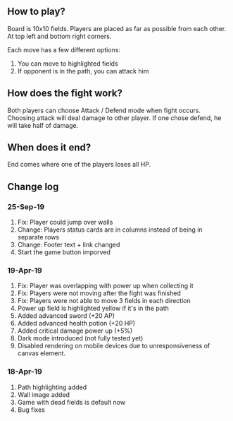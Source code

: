 ## How to play?
Board is 10x10 fields. Players are placed as far as possible from each other. At top left and bottom right corners.

Each move has a few different options:
1. You can move to highlighted fields
2. If opponent is in the path, you can attack him

## How does the fight work?
Both players can choose Attack / Defend mode when fight occurs.
Choosing attack will deal damage to other player. If one chose defend,
he will take half of damage.

## When does it end?
End comes where one of the players loses all HP.

## Change log
### 25-Sep-19
1. Fix: Player could jump over walls
2. Change: Players status cards are in columns instead of being in separate rows
3. Change: Footer text + link changed
4. Start the game button imporved

### 19-Apr-19
1. Fix: Player was overlapping with power up when collecting it
2. Fix: Players were not moving after the fight was finished
3. Fix: Players were not able to move 3 fields in each direction
4. Power up field is highlighted yellow if it's in the path
5. Added advanced sword (+20 AP)
6. Added advanced health potion (+20 HP)
7. Added critical damage power up (+5%)
8. Dark mode introduced (not fully tested yet)
9. Disabled rendering on mobile devices due to unresponsiveness of canvas element.

### 18-Apr-19
1. Path highlighting added
2. Wall image added
3. Game with dead fields is default now
4. Bug fixes
